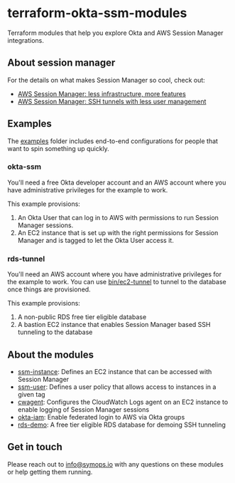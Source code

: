 # terraform-okta-ssm-modules

Terraform modules that help you explore Okta and AWS Session Manager integrations.

## About session manager

For the details on what makes Session Manager so cool, check out:

* [AWS Session Manager: less infrastructure, more features](https://blog.symops.io/2020/03/20/aws-session-manager-less-infrastructure-more-features.html)
* [AWS Session Manager: SSH tunnels with less user management](https://blog.symops.io/2020/03/23/aws-session-manager-ssh-tunnels-with-less-user-management.html)

## Examples

The [examples](examples) folder includes end-to-end configurations for people that want to spin something up quickly.

### okta-ssm

You'll need a free Okta developer account and an AWS account where you have administrative privileges for the example to work.

This example provisions:

1. An Okta User that can log in to AWS with permissions to run Session Manager sessions.
2. An EC2 instance that is set up with the right permissions for Session Manager and is tagged to let the Okta User access it.

### rds-tunnel

You'll need an AWS account where you have administrative privileges for the example to work. You can use [bin/ec2-tunnel](bin/ec2-tunnel) to tunnel to the database once things are provisioned.

This example provisions:

1. A non-public RDS free tier eligible database
2. A bastion EC2 instance that enables Session Manager based SSH tunneling to the database


## About the modules

* [ssm-instance](modules/ssm-instance): Defines an EC2 instance that can be accessed with Session Manager
* [ssm-user](modules/ssm-user): Defines a user policy that allows access to instances in a given tag
* [cwagent](modules/cwagent): Configures the CloudWatch Logs agent on an EC2 instance to enable logging of Session Manager sessions
* [okta-iam](modules/okta-iam): Enable federated login to AWS via Okta groups
* [rds-demo](modules/rds-demo): A free tier eligible RDS database for demoing SSH tunneling

## Get in touch

Please reach out to info@symops.io with any questions on these modules or help getting them running.
